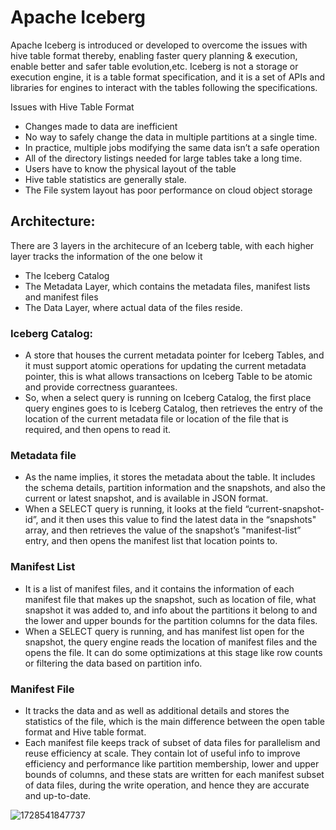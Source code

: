 # Apache Iceberg

Apache Iceberg is introduced or developed to overcome the issues with hive table format thereby, enabling faster query planning & execution, enable better and safer table evolution,etc.  Iceberg is not a storage or execution engine, it is a table format specification, and it is a set of APIs and libraries for engines to interact with the tables following the specifications. 

Issues with Hive Table Format
- Changes made to data are inefficient
- No way to safely change the data in multiple partitions at a single time.
- In practice, multiple jobs modifying the same data isn’t a safe operation
- All of the directory listings needed for large tables take a long time. 
- Users have to know the physical layout of the table
- Hive table statistics are generally stale.
- The File system layout has poor performance on cloud object storage

## Architecture:

There are 3 layers in the architecure of an Iceberg table, with each higher layer tracks the information of the one below it
- The Iceberg Catalog
- The Metadata Layer, which contains the metadata files, manifest lists and manifest files
- The Data Layer, where actual data of the files reside. 

### Iceberg Catalog:
- A store that houses the current metadata pointer for Iceberg Tables, and it must support atomic operations for updating the current metadata pointer, this is what allows transactions on Iceberg Table to be atomic and provide correctness guarantees. 
- So, when a select query is running on Iceberg Catalog, the first place query engines goes to is Iceberg Catalog, then retrieves the entry of the location of the current metadata file or location of the file that is required, and then opens to read it. 

### Metadata file
- As the name implies, it stores the metadata about the table. It includes the schema details, partition information and the snapshots, and also the current or latest snapshot, and is available in JSON format. 
- When a SELECT query is running, it looks at the field “current-snapshot-id”, and it then uses this value to find the latest data in the “snapshots" array, and then retrieves the value of the snapshot’s "manifest-list” entry, and then opens the manifest list that location points to.

### Manifest List
- It is a list of manifest files, and it contains the information of each manifest file that makes up the snapshot, such as location of file, what snapshot it was added to, and info about the partitions it belong to and the lower and upper bounds for the partition columns for the data files.
- When a SELECT query is running, and has manifest list open for the snapshot, the query engine reads the location of manifest files and the opens the file. It can do some optimizations at this stage like row counts or filtering the data based on partition info.


### Manifest File
- It tracks the data and  as well as additional details and stores the statistics of the file, which is the main difference between the open table format and Hive table format. 
- Each manifest file keeps track of subset of data files for parallelism and reuse efficiency at scale. They contain lot of useful info to improve efficiency and performance like partition membership, lower and upper bounds of columns, and these stats are written for each manifest subset of data files, during the write operation, and hence they are accurate and up-to-date. 

![1728541847737](https://github.com/user-attachments/assets/3c169e3a-133b-4484-bf43-a20df902d9f5)
